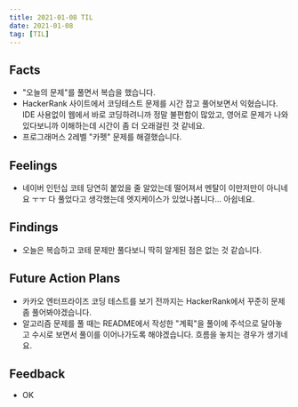 ```yaml
---
title: 2021-01-08 TIL
date: 2021-01-08
tag: [TIL]
---
```


## Facts

- "오늘의 문제"를 풀면서 복습을 했습니다.
- HackerRank 사이트에서 코딩테스트 문제를 시간 잡고 풀어보면서 익혔습니다. IDE 사용없이 웹에서 바로 코딩하려니까 정말 불편함이 많았고, 영어로 문제가 나와있다보니까 이해하는데 시간이 좀 더 오래걸린 것 같네요.
- 프로그래머스 2레벨 "카펫" 문제를 해결했습니다.

## Feelings

- 네이버 인턴십 코테 당연히 붙었을 줄 알았는데 떨어져서 멘탈이 이만저만이 아니네요 ㅜㅜ 다 풀었다고 생각했는데 엣지케이스가 있었나봅니다... 아쉽네요.

## Findings

- 오늘은 복습하고 코테 문제만 풀다보니 딱히 알게된 점은 없는 것 같습니다.

## Future Action Plans

- 카카오 엔터프라이즈 코딩 테스트를 보기 전까지는 HackerRank에서 꾸준히 문제좀 풀어봐야겠습니다.
- 알고리즘 문제를 풀 때는 README에서 작성한 "계획"을 풀이에 주석으로 달아놓고 수시로 보면서 풀이를 이어나가도록 해야겠습니다. 흐름을 놓치는 경우가 생기네요.

## Feedback

- OK
